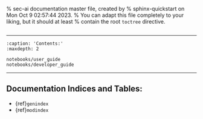 % sec-ai documentation master file, created by
% sphinx-quickstart on Mon Oct  9 02:57:44 2023.
% You can adapt this file completely to your liking, but it should at least
% contain the root `toctree` directive.

```{include} ../../README.md
```

<hr>

```{toctree}
:caption: 'Contents:'
:maxdepth: 2

notebooks/user_guide
notebooks/developer_guide
```

<hr>

## Documentation Indices and Tables:

- {ref}`genindex`
- {ref}`modindex`
<!-- 
# Hiding search due to a Read the Docs theme bug.
# See https://github.com/readthedocs/sphinx_rtd_theme/issues/998 for more details.

- {ref}`search` 
-->
